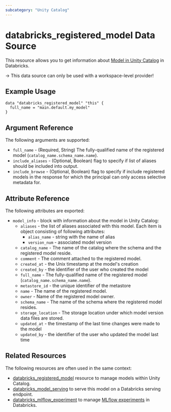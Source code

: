 ```yaml
---
subcategory: "Unity Catalog"
---
```

# databricks_registered_model Data Source

This resource allows you to get information about [Model in Unity Catalog](https://docs.databricks.com/en/mlflow/models-in-uc.html) in Databricks.

-> This data source can only be used with a workspace-level provider!

## Example Usage

```hcl
data "databricks_registered_model" "this" {
  full_name = "main.default.my_model"
}
```

## Argument Reference

The following arguments are supported:

* `full_name` - (Required, String) The fully-qualified name of the registered model (`catalog_name.schema_name.name`).
* `include_aliases` - (Optional, Boolean) flag to specify if list of aliases should be included into output.
* `include_browse` - (Optional, Boolean) flag to specify if include registered models in the response for which the principal can only access selective metadata for.

## Attribute Reference

The following attributes are exported:

* `model_info` - block with information about the model in Unity Catalog:
  * `aliases` - the list of aliases associated with this model. Each item is object consisting of following attributes:
    * `alias_name` - string with the name of alias
    * `version_num` - associated model version
  * `catalog_name` - The name of the catalog where the schema and the registered model reside.
  * `comment` - The comment attached to the registered model.
  * `created_at` - the Unix timestamp at the model's creation
  * `created_by` - the identifier of the user who created the model
  * `full_name` - The fully-qualified name of the registered model (`catalog_name.schema_name.name`).
  * `metastore_id` - the unique identifier of the metastore
  * `name` - The name of the registered model.
  * `owner` - Name of the registered model owner.
  * `schema_name` - The name of the schema where the registered model resides.
  * `storage_location` - The storage location under which model version data files are stored.
  * `updated_at` - the timestamp of the last time changes were made to the model
  * `updated_by` - the identifier of the user who updated the model last time

## Related Resources

The following resources are often used in the same context:

* [databricks_registered_model](../resources/registered_model.md) resource to manage models within Unity Catalog.
* [databricks_model_serving](../resources/model_serving.md) to serve this model on a Databricks serving endpoint.
* [databricks_mlflow_experiment](../resources/mlflow_experiment.md) to manage [MLflow experiments](https://docs.databricks.com/data/data-sources/mlflow-experiment.html) in Databricks.
